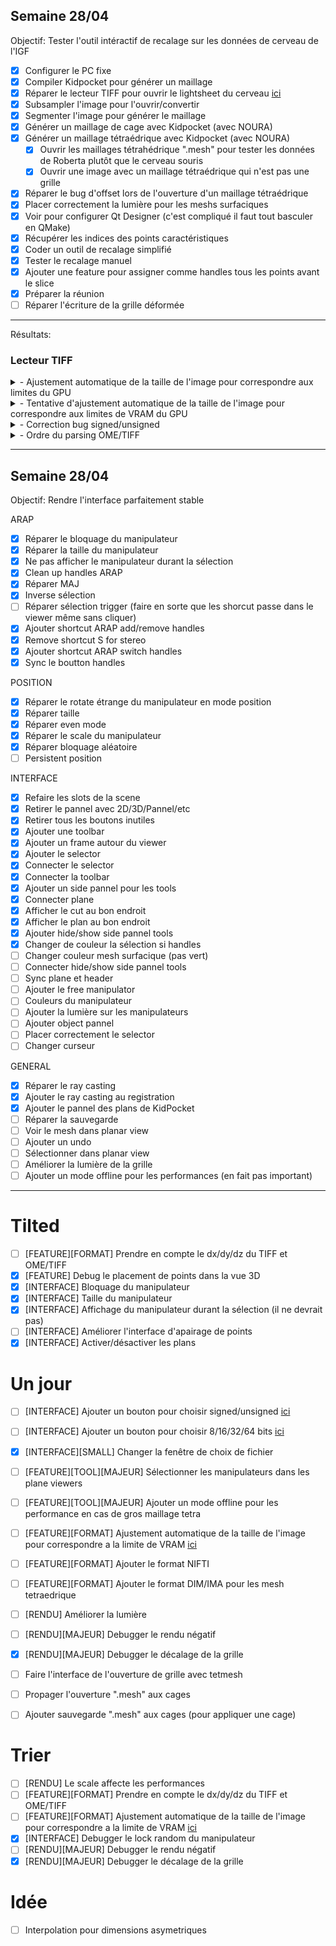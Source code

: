 ## Semaine 28/04

Objectif: Tester l'outil intéractif de recalage sur les données de cerveau de l'IGF

- [x] Configurer le PC fixe
- [x] Compiler Kidpocket pour générer un maillage
- [x] Réparer le lecteur TIFF pour ouvrir le lightsheet du cerveau [ici](#Lecteur-TIFF)
- [x] Subsampler l'image pour l'ouvrir/convertir
- [x] Segmenter l'image pour générer le maillage 
- [x] Générer un maillage de cage avec Kidpocket (avec NOURA)
- [x] Générer un maillage tétraédrique avec Kidpocket (avec NOURA)
    - [x] Ouvrir les maillages tétrahédrique ".mesh" pour tester les données de Roberta plutôt que le cerveau souris
    - [x] Ouvrir une image avec un maillage tétraédrique qui n'est pas une grille
- [x] Réparer le bug d'offset lors de l'ouverture d'un maillage tétraédrique
- [x] Placer correctement la lumière pour les meshs surfaciques
- [x] Voir pour configurer Qt Designer (c'est compliqué il faut tout basculer en QMake)
- [x] Récupérer les indices des points caractéristiques 
- [x] Coder un outil de recalage simplifié
- [x] Tester le recalage manuel
- [x] Ajouter une feature pour assigner comme handles tous les points avant le slice
- [x] Préparer la réunion 
- [ ] Réparer l'écriture de la grille déformée
---

Résultats:

### Lecteur TIFF

<details>
    <summary>- Ajustement automatique de la taille de l'image pour correspondre aux limites du GPU</summary>
    Les textures 3D alouables sur le GPU ont une taille limite.
    Cette taille est indépendante de la quantité de VRAM, en effet il est possible d'allouer une texture qui respecte ces limites mais qui dépasse la mémoire allouable sur le GPU.
    Exemple: sur la machine du LIRMM la limite de taille d'une texture est de 16 000 pour 24Go, l'image de lighsheet du cerveau fait environ 3000 pour 40Go.
</details>
<details>
    <summary>- Tentative d'ajustement automatique de la taille de l'image pour correspondre aux limites de VRAM du GPU</summary>
    Le GPU a une quantité limité de VRAM allouable qu'il ne faut pas dépasser pour ne pas faire crash l'affichage.
    Il n'est pas possible de récupérer automatiquement la quantité de VRAM de la machine sans installer des libs NVIDIA propriétaire compliqué, il faudra donc le rentrer manuellement.
    Pour l'instant il n'y a pas de correspondance entre mon calcul de la quantité de mémoire utilisé par l'image et son équivalent sur le GPU. 
    C'est probablement que mon calcul est faux, ou qu'OpenGL effectue une compression compliqué, affaire à suivre.
</details>
<details>
    <summary>- Correction bug signed/unsigned</summary>
    Quand les données sont signées, il faut inversé le premier bit pour effectuer une conversion vers des données non signées.
    Le cast seul qui est appliqué ne fait pas cette opération.
    Les données ne devrait en théorie jamais être signées car il n'y a pas d'intérêt à avoir des valeurs négatives.
    Pourtant c'est le cas de l'image de l'os issue du TP.
    Si le tag du fichier indique le mauvais signe, un warning s'affiche et la lecture va échouer.
    Pour être plus robuste un ajustement manuel devrait être proposé.
</details>
<details>
    <summary>- Ordre du parsing OME/TIFF</summary>
    Les fichiers OME/TIFF contiennent un fichier XML qui indique l'ordre dans lequel se trouve les images selon l'axe Z.
    Ce fichier est maintenant pris en compte.
</details>

---

## Semaine 28/04

Objectif: Rendre l'interface parfaitement stable 

ARAP
- [x] Réparer le bloquage du manipulateur
- [x] Réparer la taille du manipulateur
- [x] Ne pas afficher le manipulateur durant la sélection 
- [x] Clean up handles ARAP
- [x] Réparer MAJ
- [x] Inverse sélection 
- [ ] Réparer sélection trigger (faire en sorte que les shorcut passe dans le viewer même sans cliquer)
- [x] Ajouter shortcut ARAP add/remove handles
- [x] Remove shortcut S for stereo
- [x] Ajouter shortcut ARAP switch handles
- [x] Sync le boutton handles 

POSITION
- [x] Réparer le rotate étrange du manipulateur en mode position
- [x] Réparer taille 
- [x] Réparer even mode
- [x] Réparer le scale du manipulateur
- [x] Réparer bloquage aléatoire
- [ ] Persistent position 

INTERFACE
- [x] Refaire les slots de la scene 
- [x] Retirer le pannel avec 2D/3D/Pannel/etc
- [x] Retirer tous les boutons inutiles 
- [x] Ajouter une toolbar
- [x] Ajouter un frame autour du viewer
- [x] Ajouter le selector
- [x] Connecter le selector
- [x] Connecter la toolbar 
- [x] Ajouter un side pannel pour les tools
- [x] Connecter plane
- [x] Afficher le cut au bon endroit 
- [x] Afficher le plan au bon endroit 
- [x] Ajouter hide/show side pannel tools
- [x] Changer de couleur la sélection si handles 
- [ ] Changer couleur mesh surfacique (pas vert)
- [ ] Connecter hide/show side pannel tools 
- [ ] Sync plane et header 
- [ ] Ajouter le free manipulator 
- [ ] Couleurs du manipulateur 
- [ ] Ajouter la lumière sur les manipulateurs 
- [ ] Ajouter object pannel
- [ ] Placer correctement le selector
- [ ] Changer curseur 

GENERAL
- [x] Réparer le ray casting
- [x] Ajouter le ray casting au registration
- [x] Ajouter le pannel des plans de KidPocket
- [ ] Réparer la sauvegarde
- [ ] Voir le mesh dans planar view
- [ ] Ajouter un undo
- [ ] Sélectionner dans planar view
- [ ] Améliorer la lumière de la grille
- [ ] Ajouter un mode offline pour les performances (en fait pas important)

---

# Tilted
- [ ] [FEATURE][FORMAT] Prendre en compte le dx/dy/dz du TIFF et OME/TIFF
- [x] [FEATURE] Debug le placement de points dans la vue 3D
- [x] [INTERFACE] Bloquage du manipulateur 
- [x] [INTERFACE] Taille du manipulateur 
- [x] [INTERFACE] Affichage du manipulateur durant la sélection (il ne devrait pas)
- [ ] [INTERFACE] Améliorer l'interface d'apairage de points 
- [x] [INTERFACE] Activer/désactiver les plans

# Un jour 

- [ ] [INTERFACE] Ajouter un bouton pour choisir signed/unsigned [ici](#Lecteur-TIFF)
- [ ] [INTERFACE] Ajouter un bouton pour choisir 8/16/32/64 bits [ici](#Lecteur-TIFF)
- [x] [INTERFACE][SMALL] Changer la fenêtre de choix de fichier

- [ ] [FEATURE][TOOL][MAJEUR] Sélectionner les manipulateurs dans les plane viewers
- [ ] [FEATURE][TOOL][MAJEUR] Ajouter un mode offline pour les performance en cas de gros maillage tetra

- [ ] [FEATURE][FORMAT] Ajustement automatique de la taille de l'image pour correspondre a la limite de VRAM [ici](#Lecteur-TIFF)
- [ ] [FEATURE][FORMAT] Ajouter le format NIFTI
- [ ] [FEATURE][FORMAT] Ajouter le format DIM/IMA pour les mesh tetraedrique

- [ ] [RENDU] Améliorer la lumière
- [ ] [RENDU][MAJEUR] Debugger le rendu négatif 
- [x] [RENDU][MAJEUR] Debugger le décalage de la grille

- [ ] Faire l'interface de l'ouverture de grille avec tetmesh
- [ ] Propager l'ouverture ".mesh" aux cages
- [ ] Ajouter sauvegarde ".mesh" aux cages (pour appliquer une cage)

# Trier

- [ ] [RENDU] Le scale affecte les performances
- [ ] [FEATURE][FORMAT] Prendre en compte le dx/dy/dz du TIFF et OME/TIFF
- [ ] [FEATURE][FORMAT] Ajustement automatique de la taille de l'image pour correspondre a la limite de VRAM [ici](#Lecteur-TIFF)
- [x] [INTERFACE] Debugger le lock random du manipulateur
- [ ] [RENDU][MAJEUR] Debugger le rendu négatif 
- [x] [RENDU][MAJEUR] Debugger le décalage de la grille

# Idée

- [ ] Interpolation pour dimensions asymetriques
